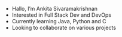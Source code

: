 - Hallo, I’m Ankita Sivaramakrishnan
- Interested in Full Stack Dev and DevOps 
- Currently learning Java, Python and C
- Looking to collaborate on various projects

<!---
thecerebralcosmocrat/thecerebralcosmocrat is a ✨ special ✨ repository because its `README.md` (this file) appears on your GitHub profile.
You can click the Preview link to take a look at your changes.
--->

